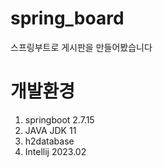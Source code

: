 # spring_board
스프링부트로 게시판을 만들어봤습니다

# 개발환경
1. springboot 2.7.15
2. JAVA JDK 11
3. h2database
4. Intellij 2023.02
